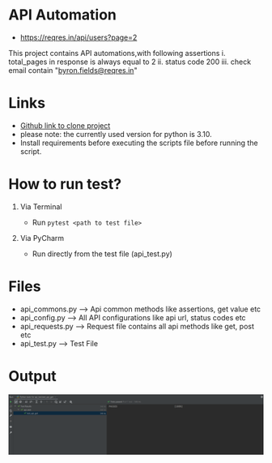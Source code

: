 # API Automation
* https://reqres.in/api/users?page=2

This project contains API automations,with following assertions
i. total_pages in response is always equal to 2
ii. status code 200
iii. check email contain "byron.fields@reqres.in"

# Links

* [Github link to clone project](https://github.com/vishnumj005/api-automation)
* please note: the currently used version for python is 3.10.
* Install requirements before executing the scripts
  file before running the script.

# How to run test?

1. Via Terminal

    * Run `pytest <path to test file>`

2. Via PyCharm
    * Run directly from the test file (api_test.py)
   
# Files 

* api_commons.py --> Api common methods like assertions, get value etc
* api_config.py --> All API configurations like api url, status codes etc
* api_requests.py --> Request file contains all api methods like get, post etc 
* api_test.py --> Test File

# Output

![](output/img.png)